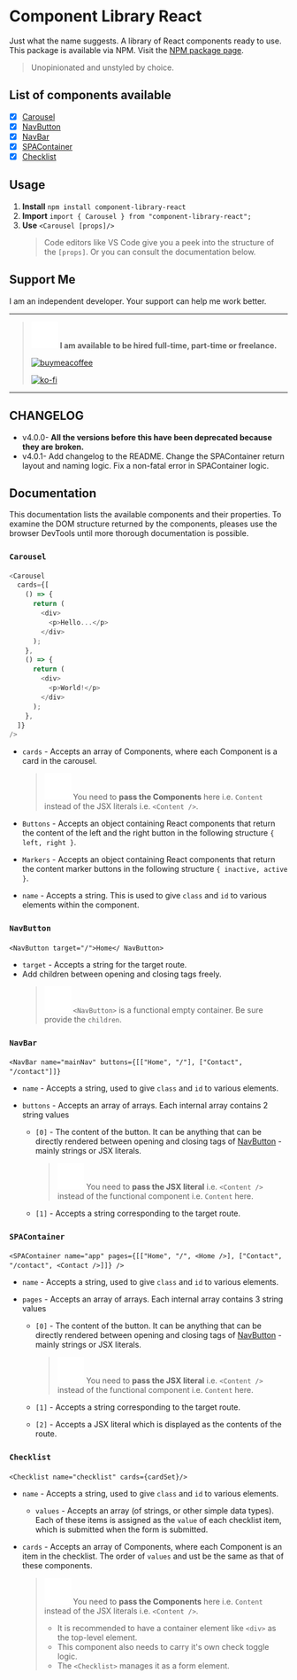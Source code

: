 # Component Library React

Just what the name suggests. A library of React components ready to use. This package is available via NPM. Visit the [NPM package page](https://www.npmjs.com/package/component-library-react).

> Unopinionated and unstyled by choice.

## List of components available

- [x] [Carousel](#carousel)
- [x] [NavButton](#navbutton)
- [x] [NavBar](#navbar)
- [x] [SPAContainer](#spacontainer)
- [x] [Checklist](#checklist)

## Usage

1. **Install**
   `npm install component-library-react`
2. **Import**
   `import { Carousel } from "component-library-react";`
3. **Use**
   `<Carousel [props]/>`
   > Code editors like VS Code give you a peek into the structure of the `[props]`. Or you can consult the documentation below.

## Support Me

I am an independent developer. Your support can help me work better.

---

> ![ALERT](./alert.svg) **I am available to be hired full-time, part-time or freelance.**
>
> [![buymeacoffee](<https://img.buymeacoffee.com/button-api/?text=Buy me a book&emoji=📖&slug=quantumcorn&button_colour=bf1d55&font_colour=ffffff&font_family=Comic&outline_colour=ffffff&coffee_colour=FFDD00>)](https://www.buymeacoffee.com/quantumcorn)
>
> [![ko-fi](https://ko-fi.com/img/githubbutton_sm.svg)](https://ko-fi.com/R5R7O37GT)

---

## CHANGELOG

- v4.0.0- **All the versions before this have been deprecated because they are broken.**
- v4.0.1- Add changelog to the README. Change the SPAContainer return layout and naming logic. Fix a non-fatal error in SPAContainer logic.

## Documentation

This documentation lists the available components and their properties. To examine the DOM structure returned by the components, pleases use the browser DevTools until more thorough documentation is possible.

### `Carousel`

```js
<Carousel
  cards={[
    () => {
      return (
        <div>
          <p>Hello...</p>
        </div>
      );
    },
    () => {
      return (
        <div>
          <p>World!</p>
        </div>
      );
    },
  ]}
/>
```

- `cards` - Accepts an array of Components, where each Component is a card in the carousel.

  > ![ALERT](./alert.svg) You need to **pass the Components** here i.e. `Content` instead of the JSX literals i.e. `<Content />`.

- `Buttons` - Accepts an object containing React components that return the content of the left and the right button in the following structure `{ left, right }`.

- `Markers` - Accepts an object containing React components that return the content marker buttons in the following structure `{ inactive, active }`.

- `name` - Accepts a string. This is used to give `class` and `id` to various elements within the component.

### `NavButton`

`<NavButton target="/">Home</ NavButton>`

- `target` - Accepts a string for the target route.
- Add children between opening and closing tags freely.
  > ![ALERT](./alert.svg) `<NavButton>` is a functional empty container. Be sure provide the `children`.

### `NavBar`

`<NavBar name="mainNav" buttons={[["Home", "/"], ["Contact", "/contact"]]}`

- `name` - Accepts a string, used to give `class` and `id` to various elements.
- `buttons` - Accepts an array of arrays. Each internal array contains 2 string values

  - `[0]` - The content of the button. It can be anything that can be directly rendered between opening and closing tags of [NavButton](#navbutton) - mainly strings or JSX literals.

    > ![ALERT](./alert.svg) You need to **pass the JSX literal** i.e. `<Content />` instead of the functional component i.e. `Content` here.

  - `[1]` - Accepts a string corresponding to the target route.

### `SPAContainer`

`<SPAContainer name="app" pages={[["Home", "/", <Home />], ["Contact", "/contact", <Contact />]]} />`

- `name` - Accepts a string, used to give `class` and `id` to various elements.
- `pages` - Accepts an array of arrays. Each internal array contains 3 string values

  - `[0]` - The content of the button. It can be anything that can be directly rendered between opening and closing tags of [NavButton](#navbutton) - mainly strings or JSX literals.

    > ![ALERT](./alert.svg) You need to **pass the JSX literal** i.e. `<Content />` instead of the functional component i.e. `Content` here.

  - `[1]` - Accepts a string corresponding to the target route.
  - `[2]` - Accepts a JSX literal which is displayed as the contents of the route.

### `Checklist`

`<Checklist name="checklist" cards={cardSet}/>`

- `name` - Accepts a string, used to give `class` and `id` to various elements.
  - `values` - Accepts an array (of strings, or other simple data types). Each of these items is assigned as the `value` of each checklist item, which is submitted when the form is submitted.
- `cards` - Accepts an array of Components, where each Component is an item in the checklist. The order of `values` and ust be the same as that of these components.

  > ![ALERT](./alert.svg) You need to **pass the Components** here i.e. `Content` instead of the JSX literals i.e. `<Content />`.
  >
  > - It is recommended to have a container element like `<div>` as the top-level element.
  > - This component also needs to carry it's own check toggle logic.
  > - The `<Checklist>` manages it as a form element.
